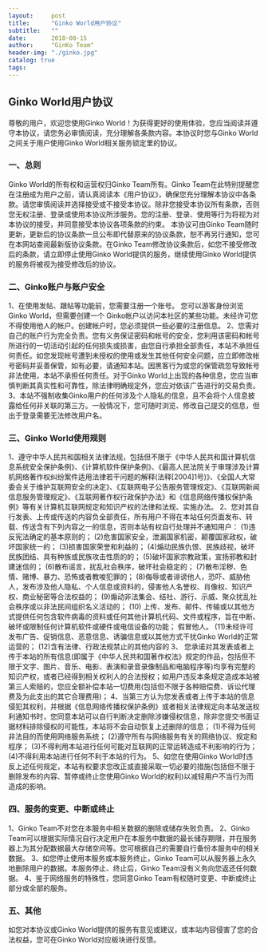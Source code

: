```yaml
---
layout:     post
title:      "Ginko World用户协议"
subtitle:   ""
date:       2018-08-15
author:     "GinKo Team"
header-img: "./ginko.jpg"
catalog: true
tags:
---
```


## Ginko World用户协议
尊敬的用户，欢迎您使用Ginko World！为获得更好的使用体验，您应当阅读并遵守本协议，请您务必审慎阅读，充分理解各条款内容。本协议时您与Ginko World之间关于用户使用Ginko World相关服务锁定里的协议。
### 一、总则
Ginko World的所有权和运营权归Ginko Team所有。Ginko Team在此特别提醒您在注册成为用户之前，请认真阅读本《用户协议》，确保您充分理解本协议中各条款。请您审慎阅读并选择接受或不接受本协议。除非您接受本协议所有条款，否则您无权注册、登录或使用本协议所涉服务。您的注册、登录、使用等行为将视为对本协议的接受，并同意接受本协议各项条款的约束。
本协议可由Ginko Team随时更新，更新后的协议条款一旦公布即代替原来的协议条款，恕不再另行通知，您可在本网站查阅最新版协议条款。在Ginko Team修改协议条款后，如您不接受修改后的条款，请立即停止使用Ginko World提供的服务，继续使用Ginko World提供的服务将被视为接受修改后的协议。
### 二、Ginko账户与账户安全
1、在使用发帖、跟帖等功能前，您需要注册一个账号。
您可以游客身份浏览Ginko World，但需要创建一个 Ginko帐户以访问本社区的某些功能。未经许可您不得使用他人的帐户。创建帐户时，您必须提供一些必要的注册信息。
2、您需对自己的账户行为完全负责。您有义务保证密码和帐号的安全，您利用该密码和帐号所进行的一切活动引起的任何损失或损害，由您自行承担全部责任，本站不承担任何责任。如您发现帐号遭到未授权的使用或发生其他任何安全问题，应立即修改帐号密码并妥善保管，如有必要，请通知本站。因黑客行为或您的保管疏忽导致帐号非法使用，本站不承担任何责任。对于Ginko World上出现的各种信息，您应当审慎判断其真实性和可靠性，除法律明确规定外，您应对依该广告进行的交易负责。
3、本站不强制收集Ginko用户的任何涉及个人隐私的信息，且不会将个人信息披露给任何非关联的第三方。一般情况下，您可随时浏览、修改自己提交的信息，但出于登录需要无法修改用户名。
### 三、Ginko World使用规则
1、遵守中华人民共和国相关法律法规，包括但不限于《中华人民共和国计算机信息系统安全保护条例》、《计算机软件保护条例》、《最高人民法院关于审理涉及计算机网络著作权纠纷案件适用法律若干问题的解释(法释[2004]1号)》、《全国人大常委会关于维护互联网安全的决定》、《互联网电子公告服务管理规定》、《互联网新闻信息服务管理规定》、《互联网著作权行政保护办法》和《信息网络传播权保护条例》等有关计算机互联网规定和知识产权的法律和法规、实施办法。 
2、您对其自行发表、上传或传送的内容负全部责任，所有用户不得在本站任何页面发布、转载、传送含有下列内容之一的信息，否则本站有权自行处理并不通知用户：
(1)违反宪法确定的基本原则的； 
(2)危害国家安全，泄漏国家机密，颠覆国家政权，破坏国家统一的； 
(3)损害国家荣誉和利益的； 
(4)煽动民族仇恨、民族歧视，破坏民族团结、具有种族或民族攻击性质的的； 
(5)破坏国家宗教政策，宣扬邪教和封建迷信的； 
(6)散布谣言，扰乱社会秩序，破坏社会稳定的；
(7)散布淫秽、色情、赌博、暴力、恐怖或者教唆犯罪的； 
(8)侮辱或者诽谤他人，恐吓、威胁他人，发布涉及他人隐私、个人信息或资料的，侵害他人名誉权、肖像权、知识产权、商业秘密等合法权益的； 
(9)煽动非法集会、结社、游行、示威、聚众扰乱社会秩序或以非法民间组织名义活动的；
(10) 上传、发布、邮件、传输或以其他方式提供任何包含软件病毒的资料或任何其他计算机代码、文件或程序，旨在中断、破坏或限制任何计算机软件或硬件或电信设备的功能；
假冒他人。
(11)未经许可发布广告、促销信息、恶意信息、诱骗信息或以其他方式干扰Ginko World的正常运营的；
(12)含有法律、行政法规禁止的其他内容的
3、 您承诺对其发表或者上传于本站的所有信息(即属于《中华人民共和国著作权法》规定的作品，包括但不限于文字、图片、音乐、电影、表演和录音录像制品和电脑程序等)均享有完整的知识产权，或者已经得到相关权利人的合法授权；如用户违反本条规定造成本站被第三人索赔的，您应全额补偿本站一切费用(包括但不限于各种赔偿费、诉讼代理费及为此支出的其它合理费用)； 
4、当第三方认为您发表或者上传于本站的信息侵犯其权利，并根据《信息网络传播权保护条例》或者相关法律规定向本站发送权利通知书时，您同意本站可以自行判断决定删除涉嫌侵权信息，除非您提交书面证据材料排除侵权的可能性，本站将不会自动恢复上述删除的信息；
(1)不得为任何非法目的而使用网络服务系统； 
(2)遵守所有与网络服务有关的网络协议、规定和程序； (3)不得利用本站进行任何可能对互联网的正常运转造成不利影响的行为； 
(4)不得利用本站进行任何不利于本站的行为。
5、如您在使用Ginko World时违反上述任何规定，本站有权要求您改正或直接采取一切必要的措施(包括但不限于删除发布的内容、暂停或终止您使用Ginko World的权利)以减轻用户不当行为而造成的影响。
### 四、服务的变更、中断或终止
1、Ginko Team不对您在本服务中相关数据的删除或储存失败负责。
2、Ginko Team可以根据实际情况自行决定用户在本服务中数据的最长储存期限，并在服务器上为其分配数据最大存储空间等。您可根据自己的需要自行备份本服务中的相关数据。
3、如您停止使用本服务或本服务终止，Ginko Team可以从服务器上永久地删除用户的数据。本服务停止、终止后，Ginko Team没有义务向您返还任何数据。
4、鉴于网络服务的特殊性，您同意Ginko Team有权随时变更、中断或终止部分或全部的服务。
### 五、其他
如您对本协议或Ginko World提供的服务有意见或建议，或本站内容侵害了您的合法权益，您可在Ginko World对应板块进行反馈。
